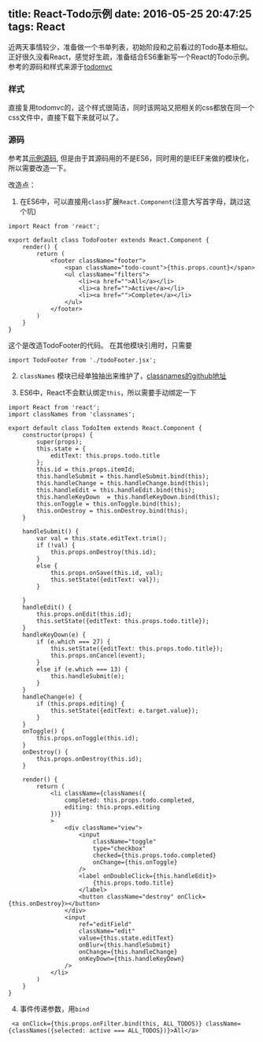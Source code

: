 title: React-Todo示例
date: 2016-05-25 20:47:25
tags: React
---

近两天事情较少，准备做一个书单列表，初始阶段和之前看过的Todo基本相似。正好很久没看React，感觉好生疏，准备结合ES6重新写一个React的Todo示例。参考的源码和样式来源于[todomvc](http://todomvc.com/examples/react/#/)

<!-- more -->

### 样式
直接复用todomvc的，这个样式很简洁，同时该网站又把相关的css都放在同一个css文件中，直接下载下来就可以了。

### 源码
参考其[示例源码](https://github.com/tastejs/todomvc/tree/gh-pages/examples/react),
但是由于其源码用的不是ES6，同时用的是IEEF来做的模块化，所以需要改造一下。

改造点：

1. 在ES6中，可以直接用`class`扩展`React.Component`(注意大写首字母，跳过这个坑)

```
import React from 'react';

export default class TodoFooter extends React.Component {
    render() {
        return (
            <footer className="footer">
                <span className="todo-count">{this.props.count}</span>
                <ul className="filters">
                    <li><a href="">All</a></li>
                    <li><a href="">Active</a></li>
                    <li><a href="">Complete</a></li>
                </ul>
            </footer>
        )
    }
}
```

这个是改造TodoFooter的代码。
在其他模块引用时，只需要
```
import TodoFooter from './todoFooter.jsx';
```

2. `classNames` 模块已经单独抽出来维护了，[classnames的github地址](https://github.com/JedWatson/classnames)

3. ES6中，React不会默认绑定`this`，所以需要手动绑定一下
```
import React from 'react';
import classNames from 'classnames';

export default class TodoItem extends React.Component {
    constructor(props) {
        super(props);
        this.state = {
            editText: this.props.todo.title
        };
        this.id = this.props.itemId;
        this.handleSubmit = this.handleSubmit.bind(this);
        this.handleChange = this.handleChange.bind(this);
        this.handleEdit = this.handleEdit.bind(this);
        this.handleKeyDown  = this.handleKeyDown.bind(this);
        this.onToggle = this.onToggle.bind(this);
        this.onDestroy = this.onDestroy.bind(this);
    }

    handleSubmit() {
        var val = this.state.editText.trim();
        if (!val) {
            this.props.onDestroy(this.id);
        }
        else {
            this.props.onSave(this.id, val);
            this.setState({editText: val});
        }

    }
    handleEdit() {
        this.props.onEdit(this.id);
        this.setState({editText: this.props.todo.title});
    }
    handleKeyDown(e) {
        if (e.which === 27) {
            this.setState({editText: this.props.todo.title});
            this.props.onCancel(event);
        }
        else if (e.which === 13) {
            this.handleSubmit(e);
        }
    }
    handleChange(e) {
        if (this.props.editing) {
            this.setState({editText: e.target.value});
        }
    }
    onToggle() {
        this.props.onToggle(this.id);
    }
    onDestroy() {
        this.props.onDestroy(this.id);
    }

    render() {
        return (
            <li className={classNames({
                completed: this.props.todo.completed,
                editing: this.props.editing
            })}
            >
                <div className="view">
                    <input
                        className="toggle"
                        type="checkbox"
                        checked={this.props.todo.completed}
                        onChange={this.onToggle}
                    />
                    <label onDoubleClick={this.handleEdit}>
                        {this.props.todo.title}
                    </label>
                    <button className="destroy" onClick={this.onDestroy}></button>
                </div>
                <input
                    ref="editField"
                    className="edit"
                    value={this.state.editText}
                    onBlur={this.handleSubmit}
                    onChange={this.handleChange}
                    onKeyDown={this.handleKeyDown}
                />
            </li>
        )
    }
}
```

4. 事件传递参数，用`bind`

```
 <a onClick={this.props.onFilter.bind(this, ALL_TODOS)} className={classNames({selected: active === ALL_TODOS})}>All</a>
```
